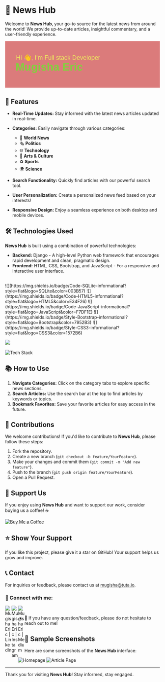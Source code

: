 # 📢 News Hub

Welcome to **News Hub**, your go-to source for the latest news from around the world! We provide up-to-date articles, insightful commentary, and a user-friendly experience.

![News Hub Banner](https://github.com/mugisha-eric/mugisha-eric/raw/main/header.png?raw=true) 

## 🚀 Features

- **Real-Time Updates:** Stay informed with the latest news articles updated in real-time.
- **Categories:** Easily navigate through various categories:
  - 📰 **World News**
  - 🗞️ **Politics**
  - 🌐 **Technology**
  - 🎨 **Arts & Culture**
  - ⚽ **Sports**
  - 🌍 **Science**
  
- **Search Functionality:** Quickly find articles with our powerful search tool.
- **User Personalization:** Create a personalized news feed based on your interests!
- **Responsive Design:** Enjoy a seamless experience on both desktop and mobile devices.

## 🛠️ Technologies Used

**News Hub** is built using a combination of powerful technologies:
- **Backend:** Django - A high-level Python web framework that encourages rapid development and clean, pragmatic design.
- **Frontend:** HTML, CSS, Bootstrap, and JavaScript - For a responsive and interactive user interface.
<br>
![](https://img.shields.io/badge/Code-SQLite-informational?style=flat&logo=SQLite&color=003B57)
![](https://img.shields.io/badge/Code-HTML5-informational?style=flat&logo=HTML5&color=E34F26)
![](https://img.shields.io/badge/Code-JavaScript-informational?style=flat&logo=JavaScript&color=F7DF1E)
![](https://img.shields.io/badge/Style-Bootstrap-informational?style=flat&logo=Bootstrap&color=7952B3)
![](https://img.shields.io/badge/Style-CSS3-informational?style=flat&logo=CSS3&color=1572B6)

![](https://img.shields.io/badge/Code-SQLite-informational?style=flat&logo=SQLite&color=003B57)

![Tech Stack](https://encrypted-tbn0.gstatic.com/images?q=tbn:ANd9GcS6EXjDBaAR_D6DgNxEbHHsJYwzrfHLoxJUQQ&s)

## 📚 How to Use

1. **Navigate Categories:** Click on the category tabs to explore specific news sections.
2. **Search Articles:** Use the search bar at the top to find articles by keywords or topics.
3. **Bookmark Favorites:** Save your favorite articles for easy access in the future.

## 🌟 Contributions

We welcome contributions! If you'd like to contribute to **News Hub**, please follow these steps:

1. Fork the repository.
2. Create a new branch (`git checkout -b feature/YourFeature`).
3. Make your changes and commit them (`git commit -m "Add new feature"`).
4. Push to the branch (`git push origin feature/YourFeature`).
5. Open a Pull Request.

## 💖 Support Us

If you enjoy using **News Hub** and want to support our work, consider buying us a coffee! ☕️

[![Buy Me a Coffee](https://example.com/buy-me-a-coffee-button.png)](https://www.buymeacoffee.com/funderic)

## ⭐ Show Your Support

If you like this project, please give it a star on GitHub! Your support helps us grow and improve.

## 📞 Contact

For inquiries or feedback, please contact us at [mugisha@tuta.io](mailto:mugisha@tuta.io).


### 🤝 Connect with me:

<a href="https://www.linkedin.com/in/mugisha-eric"><img align="left" src="https://raw.githubusercontent.com/yushi1007/yushi1007/main/images/linkedin.svg" alt="Mugisha Eric | LinkedIn" width="21px"/></a>
<a href="https://instagram.com/mugishaeric"><img align="left" src="https://raw.githubusercontent.com/yushi1007/yushi1007/main/images/instagram.svg" alt="Mugisha Eric | Instagram" width="21px"/></a>
<a href="https://mugishaeric.medium.com/"><img align="left" src="https://raw.githubusercontent.com/yushi1007/yushi1007/main/images/medium.svg" alt="Mugisha Eric | Medium" width="21px"/></a>
</br>
- 💬 If you have any question/feedback, please do not hesitate to reach out to me!


## 📸 Sample Screenshots

Here are some screenshots of the **News Hub** interface:

![Homepage](https://example.com/homepage-screenshot.jpg)  <!-- Replace with actual image URL -->
![Article Page](https://example.com/article-page-screenshot.jpg)  <!-- Replace with actual image URL -->

---

Thank you for visiting **News Hub**! Stay informed, stay engaged.
